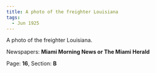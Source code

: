 ```yaml
---  
title: A photo of the freighter Louisiana  
tags:  
  - Jun 1925  
---  
```

  
A photo of the freighter Louisiana.  
  
Newspapers: **Miami Morning News or The Miami Herald**  
  
Page: **16**, Section: **B** 
